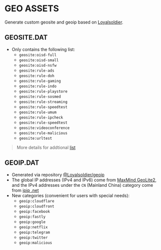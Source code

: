 # GEO ASSETS

Generate custom geosite and geoip based on [Loyalsoldier](https://github.com/Loyalsoldier/v2ray-rules-dat).

## GEOSITE.DAT

- Only contains the following list:
  - `geosite:oisd-full`
  - `geosite:oisd-small`
  - `geosite:oisd-nsfw`
  - `geosite:rule-ads`
  - `geosite:rule-doh`
  - `geosite:rule-gaming`
  - `geosite:rule-indo`
  - `geosite:rule-playstore`
  - `geosite:rule-sosmed`
  - `geosite:rule-streaming`
  - `geosite:rule-speedtest`
  - `geosite:rule-umum`
  - `geosite:rule-ipcheck`
  - `geosite:rule-speedtest`
  - `geosite:videoconference`
  - `geosite:rule-malicious`
  - `geosite:urltest`

> More details for addtional [list](https://github.com/rfxcll/v2ray-rules-dat/blob/master/.github/workflows/run.yml#L20)


## GEOIP.DAT

- Generated via repository [@Loyalsoldier/geoip](https://github.com/Loyalsoldier/geoip)
- The global IP addresses (IPv4 and IPv6) come from [MaxMind GeoLite2](https://dev.maxmind.com/geoip/geoip2/geolite2/), and the IPv4 addresses under the `CN` (Mainland China) category come from [ipip .net](https://github.com/17mon/china_ip_list)
- New categories (convenient for users with special needs):
  - `geoip:cloudflare`
  - `geoip:cloudfront`
  - `geoip:facebook`
  - `geoip:fastly`
  - `geoip:google`
  - `geoip:netflix`
  - `geoip:telegram`
  - `geoip:twitter`
  - `geoip:malicious`